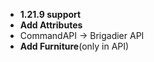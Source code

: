 - **1.21.9 support**
- **Add Attributes**
- CommandAPI -> Brigadier API
- **Add Furniture**(only in API)